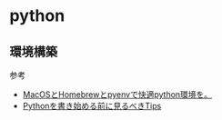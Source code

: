 # python

## 環境構築

参考
- [MacOSとHomebrewとpyenvで快適python環境を。](https://qiita.com/crankcube/items/15f06b32ec56736fc43a)
- [Pythonを書き始める前に見るべきTips](https://qiita.com/icoxfog417/items/e8f97a6acad07903b5b0)